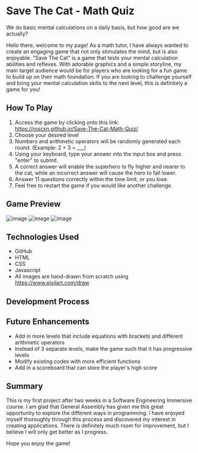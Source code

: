 # Save The Cat - Math Quiz

We do basic mental calculations on a daily basis, but how good are we actually?

Hello there, welcome to my page! As a math tutor, I have always wanted to create an engaging game that not only stimulates the mind, but is also enjoyable. "Save The Cat" is a game that tests your mental calculation abilities and reflexes. With adorable graphics and a simple storyline, my main target audience would be for players who are looking for a fun game to build up on their math foundation. If you are looking to challenge yourself and bring your mental calculation skills to the next level, this is definitely a game for you!

## How To Play

1. Access the game by clicking onto this link: https://roscxn.github.io/Save-The-Cat-Math-Quiz/
2. Choose your desired level
3. Numbers and arithmetic operators will be randomly generated each round. (Example: 2 + 3 = ___)
4. Using your keyboard, type your answer into the input box and press "enter" to submit.
5. A correct answer will enable the superhero to fly higher and nearer to the cat, while an incorrect answer will cause the hero to fall lower.
6. Answer 11 questions correctly within the time limit, or you lose.
7. Feel free to restart the game if you would like another challenge.

## Game Preview

![image](https://user-images.githubusercontent.com/114375385/220553950-f8050853-27e2-4bb8-918a-d6e59762b966.png)
![image](https://user-images.githubusercontent.com/114375385/220553750-8c033d3e-6a2f-4826-927f-5829bc892f2d.png)
![image](https://user-images.githubusercontent.com/114375385/220553214-d67a608f-88c2-4adf-82ea-28feae959ad8.png)


## Technologies Used
* GitHub
* HTML
* CSS
* Javascript 
* All images are hand-drawn from scratch using https://www.pixilart.com/draw

## Development Process




## Future Enhancements

* Add in more levels that include equations with brackets and different arithmetic operators
* Instead of 3 separate levels, make the game such that it has progressive levels 
* Modify existing codes with more efficient functions
* Add in a scoreboard that can store the player's high score

## Summary

This is my first project after two weeks in a Software Engineering Immersive course. I am glad that General Assembly has given me this great opportunity to explore the different ways in programming. I have enjoyed myself thoroughly through this process and discovered my interest in creating applications. There is definitely much room for improvement, but I believe I will only get better as I progress. 

Hope you enjoy the game!
